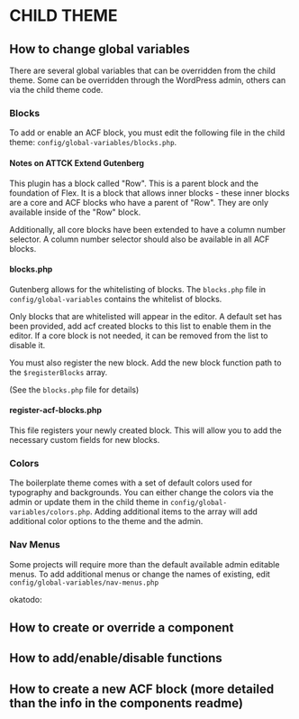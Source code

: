 # CHILD THEME

## How to change global variables
There are several global variables that can be overridden from the child theme.  Some can be overridden through the WordPress admin, others can via the child theme code. 

### Blocks
To add or enable an ACF block, you must edit the following file in the child theme: `config/global-variables/blocks.php`.  

#### Notes on ATTCK Extend Gutenberg
This plugin has a block called "Row". This is a parent block and the foundation of Flex. It is a block that allows inner blocks - these inner blocks are a core and ACF blocks who have a parent of "Row".  They are only available inside of the "Row" block. 

Additionally, all core blocks have been extended to have a column number selector. A column number selector should also be available in all ACF blocks.

#### blocks.php
Gutenberg allows for the whitelisting of blocks.  The `blocks.php` file in `config/global-variables` contains the whitelist of blocks. 

Only blocks that are whitelisted will appear in the editor. A default set has been provided, add acf created blocks to this list to enable them in the editor. If a core block is not needed, it can be removed from the list to disable it.

You must also register the new block.  Add the new block function path to the `$registerBlocks` array.

(See the `blocks.php` file for details)

#### register-acf-blocks.php
This file registers your newly created block.  This will allow you to add the necessary custom fields for new blocks. 


### Colors
The boilerplate theme comes with a set of default colors used for typography and backgrounds. You can either change the colors via the admin or update them in the child theme in `config/global-variables/colors.php`.  Adding additional items to the array will add additional color options to the theme and the admin.

### Nav Menus
Some projects will require more than the default available admin editable menus. To add additional menus or change the names of existing, edit `config/global-variables/nav-menus.php`

okatodo:
## How to create or override a component
## How to add/enable/disable functions
## How to create a new ACF block (more detailed than the info in the components readme)